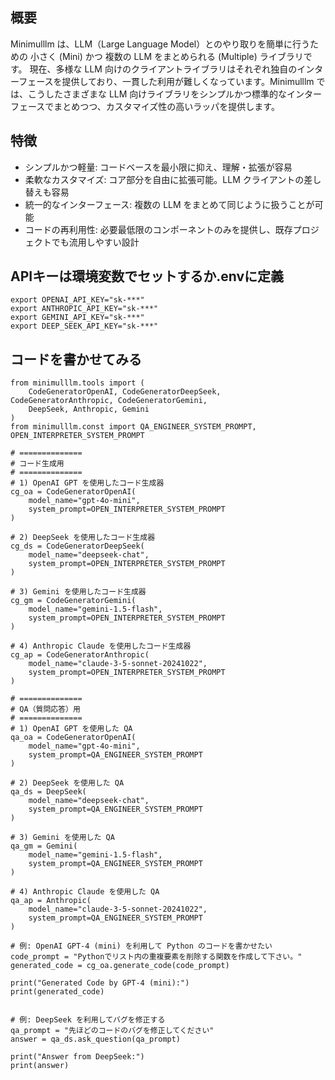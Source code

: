 ## 概要

Minimulllm は、LLM（Large Language Model）とのやり取りを簡単に行うための 小さく (Mini) かつ 複数の LLM をまとめられる (Multiple) ライブラリです。
現在、多様な LLM 向けのクライアントライブラリはそれぞれ独自のインターフェースを提供しており、一貫した利用が難しくなっています。Minimulllm では、こうしたさまざまな LLM 向けライブラリをシンプルかつ標準的なインターフェースでまとめつつ、カスタマイズ性の高いラッパを提供します。

## 特徴

- シンプルかつ軽量: コードベースを最小限に抑え、理解・拡張が容易
- 柔軟なカスタマイズ: コア部分を自由に拡張可能。LLM クライアントの差し替えも容易
- 統一的なインターフェース: 複数の LLM をまとめて同じように扱うことが可能
- コードの再利用性: 必要最低限のコンポーネントのみを提供し、既存プロジェクトでも流用しやすい設計

## APIキーは環境変数でセットするか.envに定義

```
export OPENAI_API_KEY="sk-***"
export ANTHROPIC_API_KEY="sk-***"
export GEMINI_API_KEY="sk-***"
export DEEP_SEEK_API_KEY="sk-***"
```


## コードを書かせてみる


```
from minimulllm.tools import (
    CodeGeneratorOpenAI, CodeGeneratorDeepSeek, CodeGeneratorAnthropic, CodeGeneratorGemini,
    DeepSeek, Anthropic, Gemini
)
from minimulllm.const import QA_ENGINEER_SYSTEM_PROMPT, OPEN_INTERPRETER_SYSTEM_PROMPT

# ==============
# コード生成用
# ==============
# 1) OpenAI GPT を使用したコード生成器
cg_oa = CodeGeneratorOpenAI(
    model_name="gpt-4o-mini",
    system_prompt=OPEN_INTERPRETER_SYSTEM_PROMPT
)

# 2) DeepSeek を使用したコード生成器
cg_ds = CodeGeneratorDeepSeek(
    model_name="deepseek-chat",
    system_prompt=OPEN_INTERPRETER_SYSTEM_PROMPT
)

# 3) Gemini を使用したコード生成器
cg_gm = CodeGeneratorGemini(
    model_name="gemini-1.5-flash",
    system_prompt=OPEN_INTERPRETER_SYSTEM_PROMPT
)

# 4) Anthropic Claude を使用したコード生成器
cg_ap = CodeGeneratorAnthropic(
    model_name="claude-3-5-sonnet-20241022",
    system_prompt=OPEN_INTERPRETER_SYSTEM_PROMPT
)

# ==============
# QA（質問応答）用
# ==============
# 1) OpenAI GPT を使用した QA
qa_oa = CodeGeneratorOpenAI(
    model_name="gpt-4o-mini",
    system_prompt=QA_ENGINEER_SYSTEM_PROMPT
)

# 2) DeepSeek を使用した QA
qa_ds = DeepSeek(
    model_name="deepseek-chat",
    system_prompt=QA_ENGINEER_SYSTEM_PROMPT
)

# 3) Gemini を使用した QA
qa_gm = Gemini(
    model_name="gemini-1.5-flash",
    system_prompt=QA_ENGINEER_SYSTEM_PROMPT
)

# 4) Anthropic Claude を使用した QA
qa_ap = Anthropic(
    model_name="claude-3-5-sonnet-20241022",
    system_prompt=QA_ENGINEER_SYSTEM_PROMPT
)

```


```
# 例: OpenAI GPT-4 (mini) を利用して Python のコードを書かせたい
code_prompt = "Pythonでリスト内の重複要素を削除する関数を作成して下さい。"
generated_code = cg_oa.generate_code(code_prompt)

print("Generated Code by GPT-4 (mini):")
print(generated_code)


# 例: DeepSeek を利用してバグを修正する
qa_prompt = "先ほどのコードのバグを修正してください"
answer = qa_ds.ask_question(qa_prompt)

print("Answer from DeepSeek:")
print(answer)

```